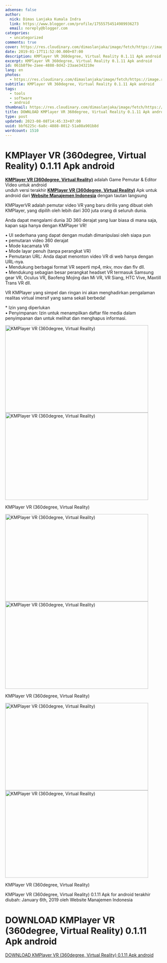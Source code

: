 ```yaml
---
adsense: false
author:
  nick: Dimas Lanjaka Kumala Indra
  link: https://www.blogger.com/profile/17555754514989936273
  email: noreply@blogger.com
categories:
  - uncategorized
comments: true
cover: https://res.cloudinary.com/dimaslanjaka/image/fetch/https://image.revdl.com/2018/kmplayer-vr-360degree-virtual-reality-1.png
date: 2019-01-17T11:52:00.000+07:00
description: KMPlayer VR 360degree, Virtual Reality 0.1.11 Apk android
excerpt: KMPlayer VR 360degree, Virtual Reality 0.1.11 Apk android
id: 061b8f9e-2aee-4888-8d42-23aae343210e
lang: en
photos:
  - https://res.cloudinary.com/dimaslanjaka/image/fetch/https://image.revdl.com/2018/kmplayer-vr-360degree-virtual-reality-1.png
subtitle: KMPlayer VR 360degree, Virtual Reality 0.1.11 Apk android
tags:
  - tools
  - software
  - android
thumbnail: https://res.cloudinary.com/dimaslanjaka/image/fetch/https://image.revdl.com/2018/kmplayer-vr-360degree-virtual-reality-1.png
title: DOWNLOAD KMPlayer VR 360degree, Virtual Reality 0.1.11 Apk android
type: post
updated: 2023-08-08T14:45:33+07:00
uuid: bbf6225c-6a8c-4888-8012-51a08a901b8d
wordcount: 1510
---
```


<h1 for="title"> <span class="notranslate"> KMPlayer VR (360degree, Virtual Reality) 0.1.11 Apk android</span> </h1>  <div>  <div class="post_content entry-content">  <p> <span class="notranslate"> <a href="https://webmanajemen.com/" class="notranslate"><strong><span class="notranslate">KMPlayer VR (360degree, Virtual Reality)</span></strong></a> adalah Game Pemutar &amp; Editor Video untuk android</span> <br><span class="notranslate"> unduh versi terakhir <strong><a href="https://webmanajemen.com/" class="notranslate"><span class="notranslate">KMPlayer VR (360degree, Virtual Reality)</span></a></strong> Apk untuk android dari <strong><a href="https://webmanajemen.com/" class="notranslate">Website Manajemen Indonesia</a></strong> dengan tautan langsung</span> </p>  <p> <span class="notranslate"> KMPlayerVR adalah pemutar video VR yang baru dirilis yang dibuat oleh KMPlayer, yang dipilih oleh lebih dari 300 juta orang di seluruh dunia.</span> </p>  <p> <span class="notranslate"> Anda dapat mengalami dunia 3D 360 derajat yang luar biasa di mana saja, kapan saja hanya dengan KMPlayer VR!</span> </p>  <p> <span class="notranslate"> • UI sederhana yang dapat dengan mudah dimanipulasi oleh siapa pun</span> <br><span class="notranslate"> • pemutaran video 360 derajat</span> <br><span class="notranslate"> • Mode kacamata VR</span> <br><span class="notranslate"> • Mode layar penuh (tanpa perangkat VR)</span> <br><span class="notranslate"> • Pemutaran URL: Anda dapat menonton video VR di web hanya dengan URL-nya.</span> <br><span class="notranslate"> • Mendukung berbagai format VR seperti mp4, mkv, mov dan flv dll.</span> <br><span class="notranslate"> • Mendukung sebagian besar perangkat headset VR termasuk Samsung gear VR, Oculus VR, Baofeng Mojing dan Mi VR, VR Siang, HTC Vive, Maxtill Trans VR dll.</span> </p>  <p> <span class="notranslate"> VR KMPlayer yang simpel dan ringan ini akan menghadirkan pengalaman realitas virtual imersif yang sama sekali berbeda!</span> </p>  <p> <span class="notranslate"> * Izin yang diperlukan</span> <br><span class="notranslate"> • Penyimpanan: Izin untuk menampilkan daftar file media dalam penyimpanan dan untuk melihat dan menghapus informasi.</span> </p>  <div class="wp-caption aligncenter"> <a href="https://webmanajemen.com/" class="notranslate"><img data-cfsrc="https://image.revdl.com/2018/kmplayer-vr-360degree-virtual-reality-1.png" alt="KMPlayer VR (360degree, Virtual Reality)" width="460" height="280" src="https://res.cloudinary.com/dimaslanjaka/image/fetch/https://image.revdl.com/2018/kmplayer-vr-360degree-virtual-reality-1.png"></a> <noscript><img src="https://image.revdl.com/2018/kmplayer-vr-360degree-virtual-reality-1.png" alt="KMPlayer VR (360degree, Virtual Reality)" width="460" height="280"></noscript>  <p class="wp-caption-text"> <span class="notranslate"> KMPlayer VR (360degree, Virtual Reality)</span> </p>  </div>  <div class="wp-caption aligncenter"> <a href="https://webmanajemen.com/" class="notranslate"><img data-cfsrc="https://image.revdl.com/2018/kmplayer-vr-360degree-virtual-reality-2.png" alt="KMPlayer VR (360degree, Virtual Reality)" width="460" height="280" src="https://res.cloudinary.com/dimaslanjaka/image/fetch/https://image.revdl.com/2018/kmplayer-vr-360degree-virtual-reality-2.png"></a> <noscript><img src="https://image.revdl.com/2018/kmplayer-vr-360degree-virtual-reality-2.png" alt="KMPlayer VR (360degree, Virtual Reality)" width="460" height="280"></noscript>  <p class="wp-caption-text"> <span class="notranslate"> KMPlayer VR (360degree, Virtual Reality)</span> </p>  </div>  <div class="wp-caption aligncenter"> <a href="https://webmanajemen.com/" class="notranslate"><img data-cfsrc="https://image.revdl.com/2018/kmplayer-vr-360degree-virtual-reality-3.png" alt="KMPlayer VR (360degree, Virtual Reality)" width="460" height="280" src="https://res.cloudinary.com/dimaslanjaka/image/fetch/https://image.revdl.com/2018/kmplayer-vr-360degree-virtual-reality-3.png"></a> <noscript><img src="https://image.revdl.com/2018/kmplayer-vr-360degree-virtual-reality-3.png" alt="KMPlayer VR (360degree, Virtual Reality)" width="460" height="280"></noscript>  <p class="wp-caption-text"> <span class="notranslate"> KMPlayer VR (360degree, Virtual Reality)</span> </p>  </div>  <p></p>  <div class="hatom-extra"> <span class="notranslate"> <span class="notranslate entry-title">KMPlayer VR (360degree, Virtual Reality) 0.1.11 Apk for android</span> terakhir diubah: <span class="notranslate updated">January 6th, 2019</span> oleh <span class="notranslate author vcard">Website Manajemen Indonesia</span></span> </div>  <div class="clear"></div>  </div>  <h1 for="title" class="notranslate">DOWNLOAD KMPlayer VR (360degree, Virtual Reality) 0.1.11 Apk android</h1>  <div class="w3-center w3-container w3-border notranslate"> <a href="https://dimaslanjaka-storage.000webhostapp.com/revdl.php?download&amp;path=/kmplayer-vr-360degree-virtual-reality-apk-download.html/" target="_blank" class="w3-btn w3-green" rel="noopener noreferer nofollow">DOWNLOAD KMPlayer VR (360degree, Virtual Reality) 0.1.11 Apk android</a> </div>  </div>  <script src="https://codepen.io/dimaslanjaka/pen/aQRrbR.js"></script>